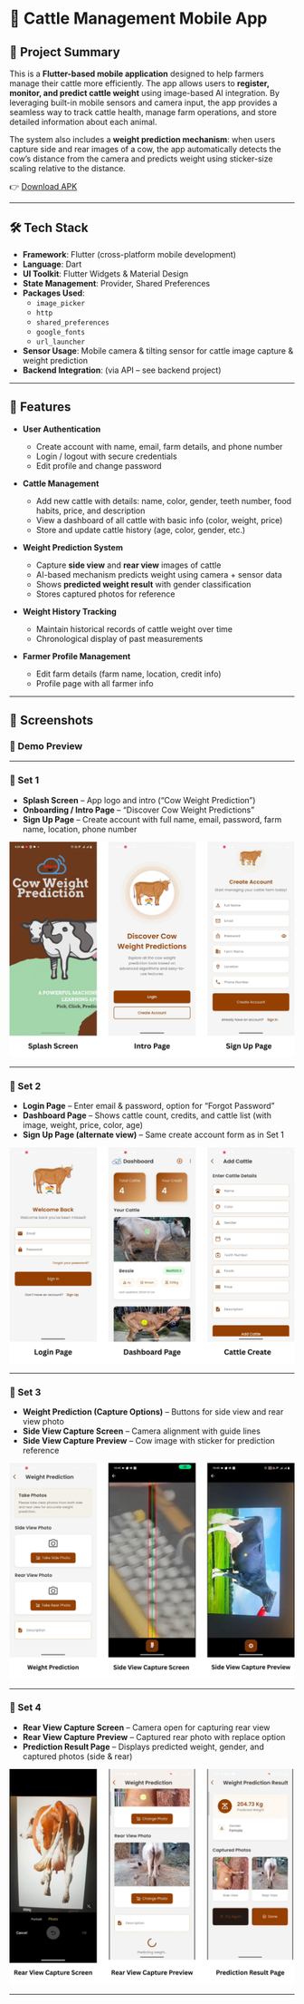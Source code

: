 # 🐄 Cattle Management Mobile App

## 📖 Project Summary

This is a **Flutter-based mobile application** designed to help farmers manage their cattle more efficiently. The app allows users to **register, monitor, and predict cattle weight** using image-based AI integration. By leveraging built-in mobile sensors and camera input, the app provides a seamless way to track cattle health, manage farm operations, and store detailed information about each animal.

The system also includes a **weight prediction mechanism**: when users capture side and rear images of a cow, the app automatically detects the cow’s distance from the camera and predicts weight using sticker-size scaling relative to the distance.

👉 [Download APK](https://drive.google.com/drive/folders/1NiSlq1G0yVlNKxizsN24h3lfW0DhE4Tk?usp=sharing)

---

## 🛠️ Tech Stack

- **Framework**: Flutter (cross-platform mobile development)  
- **Language**: Dart  
- **UI Toolkit**: Flutter Widgets & Material Design  
- **State Management**: Provider, Shared Preferences  
- **Packages Used**:  
  - `image_picker`  
  - `http`  
  - `shared_preferences`  
  - `google_fonts`  
  - `url_launcher`  
- **Sensor Usage**: Mobile camera & tilting sensor for cattle image capture & weight prediction  
- **Backend Integration**: (via API – see backend project)  

---

## 🚀 Features

- **User Authentication**  
  - Create account with name, email, farm details, and phone number  
  - Login / logout with secure credentials  
  - Edit profile and change password  

- **Cattle Management**  
  - Add new cattle with details: name, color, gender, teeth number, food habits, price, and description  
  - View a dashboard of all cattle with basic info (color, weight, price)  
  - Store and update cattle history (age, color, gender, etc.)  

- **Weight Prediction System**  
  - Capture **side view** and **rear view** images of cattle  
  - AI-based mechanism predicts weight using camera + sensor data  
  - Shows **predicted weight result** with gender classification  
  - Stores captured photos for reference  

- **Weight History Tracking**  
  - Maintain historical records of cattle weight over time  
  - Chronological display of past measurements  

- **Farmer Profile Management**  
  - Edit farm details (farm name, location, credit info)  
  - Profile page with all farmer info  

---

## 📱 Screenshots

### 📌 Demo Preview

---

### 📱 Set 1
- **Splash Screen** – App logo and intro (“Cow Weight Prediction”)  
- **Onboarding / Intro Page** – “Discover Cow Weight Predictions”  
- **Sign Up Page** – Create account with full name, email, password, farm name, location, phone number  

![App Demo](assets/note/appdemo1.png)

---

### 📱 Set 2
- **Login Page** – Enter email & password, option for “Forgot Password”  
- **Dashboard Page** – Shows cattle count, credits, and cattle list (with image, weight, price, color, age)  
- **Sign Up Page (alternate view)** – Same create account form as in Set 1  

![App Demo](assets/note/appdemo2.png)

---

### 📱 Set 3
- **Weight Prediction (Capture Options)** – Buttons for side view and rear view photo  
- **Side View Capture Screen** – Camera alignment with guide lines  
- **Side View Capture Preview** – Cow image with sticker for prediction reference  

![App Demo](assets/note/appdemo3.png)

---

### 📱 Set 4
- **Rear View Capture Screen** – Camera open for capturing rear view  
- **Rear View Capture Preview** – Captured rear photo with replace option  
- **Prediction Result Page** – Displays predicted weight, gender, and captured photos (side & rear)  

![App Demo](assets/note/appdemo4.png)

---
